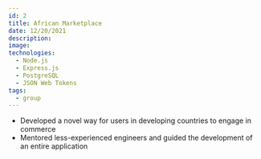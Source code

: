 ```yaml
---
id: 2
title: African Marketplace
date: 12/20/2021
description:
image:
technologies:
  - Node.js
  - Express.js
  - PostgreSQL
  - JSON Web Tokens
tags:
  - group
---
```


- Developed a novel way for users in developing countries to engage in commerce
- Mentored less-experienced engineers and guided the development of an entire application
